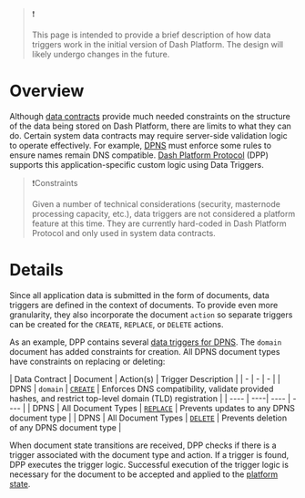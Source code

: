 >❗️
> 
> This page is intended to provide a brief description of how data triggers work in the initial version of Dash Platform. The design will likely undergo changes in the future.

# Overview

Although [data contracts](explanation-platform-protocol-data-contract) provide much needed constraints on the structure of the data being stored on Dash Platform, there are limits to what they can do. Certain system data contracts may require server-side validation logic to operate effectively. For example, [DPNS](doc:explanation-dpns) must enforce some rules to ensure names remain DNS compatible. [Dash Platform Protocol](explanation-platform-protocol) (DPP) supports this application-specific custom logic using Data Triggers.

> ❗️Constraints
> 
> Given a number of technical considerations (security, masternode processing capacity, etc.), data triggers are not considered a platform feature at this time. They are currently hard-coded in Dash Platform Protocol and only used in system data contracts.

# Details

Since all application data is submitted in the form of documents, data triggers are defined in the context of documents. To provide even more granularity, they also incorporate the document `action` so separate triggers can be created for the `CREATE`, `REPLACE`, or `DELETE` actions.

As an example, DPP contains several [data triggers for DPNS](https://github.com/dashevo/platform/tree/master/packages/js-dpp/lib/dataTrigger/). The `domain` document has added constraints for creation. All DPNS document types have constraints on replacing or deleting:

| Data Contract | Document | Action(s) | Trigger Description |
| - | - | - |
| DPNS | `domain` | [`CREATE`](https://github.com/dashevo/platform/blob/master/packages/js-dpp/lib/dataTrigger/dpnsTriggers/createDomainDataTrigger.js) | Enforces DNS compatibility, validate provided hashes, and restrict top-level domain (TLD) registration |
| ---- | ----| ---- | ---- |
| DPNS | All Document Types | [`REPLACE`](https://github.com/dashevo/platform/blob/master/packages/js-dpp/lib/dataTrigger/rejectDataTrigger.js) | Prevents updates to any DPNS document type |
| DPNS | All Document Types | [`DELETE`](https://github.com/dashevo/platform/blob/master/packages/js-dpp/lib/dataTrigger/rejectDataTrigger.js) | Prevents deletion of any DPNS document type |

When document state transitions are received, DPP checks if there is a trigger associated with the document type and action. If a trigger is found, DPP executes the trigger logic. Successful execution of the trigger logic is necessary for the document to be accepted and applied to the [platform state](explanation-drive-platform-state).
